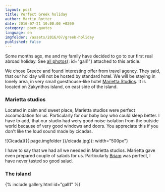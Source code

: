 ```yaml
---
layout: post
title: Perfect Greek holiday
author: Martin Rotter
date: 2016-07-21 10:00:00 +0200
category: poem-quotes
language: en
imgfolder: /assets/2016/07/greek-holiday
published: false
---
```


Some months ago, me and my family have decided to go to our first real abroad holiday. See [all photos](){: id="gall1"} attached to this article.
<!--more-->

We chose Greece and found interesting offer from travel agency. They said, that our holiday will not be hosted by standard hotel. We will be staying in lonely area, in very small guesthouse-like hotel [Marietta Studios](https://www.google.cz/maps/place/Marietta+Studios+Zante+Zakynthos/@37.8321726,20.8306346,15.5z/data=!4m5!3m4!1s0x0:0xb0df501e35d557f5!8m2!3d37.834462!4d20.828275). It is located on Zakynthos island, on east side of the island.

### Marietta studios
Located in calm and sweet place, Marietta studios were perfect accomodation for us. Particularly for our baby boy who could sleep better. I have to add, that our studio had wery good noise isolation from the outside world because of very good windows and doors. You appreciate this if you don't like the loud sound made by cicadas.

![Cicada]({{ page.imgfolder }}/cicada.jpg){: width="500px"}

I have to say that we had all we needed in Marietta studios. Marietta gave even prepared couple of salads for us. Particularly [Briam](http://allrecipes.com/recipe/144406/briam-greek-mixed-vegetables-in-tomato-sauce/) was perfect, I have never tasted so good salad.

### The island



{% include gallery.html id="gall1" %}